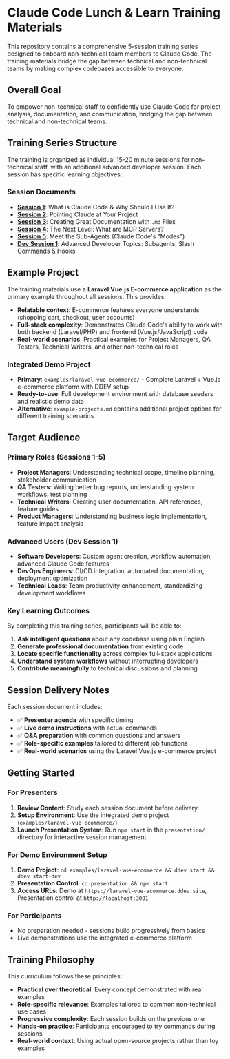 # Claude Code Lunch & Learn Training Materials

This repository contains a comprehensive 5-session training series designed to onboard non-technical team members to Claude Code. The training materials bridge the gap between technical and non-technical teams by making complex codebases accessible to everyone.

## Overall Goal
To empower non-technical staff to confidently use Claude Code for project analysis, documentation, and communication, bridging the gap between technical and non-technical teams.

## Training Series Structure

The training is organized as individual 15-20 minute sessions for non-technical staff, with an additional advanced developer session. Each session has specific learning objectives:

### Session Documents
- **[Session 1](sessions/session-1.md)**: What is Claude Code & Why Should I Use It?
- **[Session 2](sessions/session-2.md)**: Pointing Claude at Your Project
- **[Session 3](sessions/session-3.md)**: Creating Great Documentation with `.md` Files
- **[Session 4](sessions/session-4.md)**: The Next Level: What are MCP Servers?
- **[Session 5](sessions/session-5.md)**: Meet the Sub-Agents (Claude Code's "Modes")
- **[Dev Session 1](sessions/dev-session-1.md)**: Advanced Developer Topics: Subagents, Slash Commands & Hooks

## Example Project
The training materials use a **Laravel Vue.js E-commerce application** as the primary example throughout all sessions. This provides:

- **Relatable context**: E-commerce features everyone understands (shopping cart, checkout, user accounts)
- **Full-stack complexity**: Demonstrates Claude Code's ability to work with both backend (Laravel/PHP) and frontend (Vue.js/JavaScript) code
- **Real-world scenarios**: Practical examples for Project Managers, QA Testers, Technical Writers, and other non-technical roles

### Integrated Demo Project
- **Primary**: `examples/laravel-vue-ecommerce/` - Complete Laravel + Vue.js e-commerce platform with DDEV setup
- **Ready-to-use**: Full development environment with database seeders and realistic demo data
- **Alternative**: `example-projects.md` contains additional project options for different training scenarios

## Target Audience

### Primary Roles (Sessions 1-5)
- **Project Managers**: Understanding technical scope, timeline planning, stakeholder communication
- **QA Testers**: Writing better bug reports, understanding system workflows, test planning
- **Technical Writers**: Creating user documentation, API references, feature guides
- **Product Managers**: Understanding business logic implementation, feature impact analysis

### Advanced Users (Dev Session 1)
- **Software Developers**: Custom agent creation, workflow automation, advanced Claude Code features
- **DevOps Engineers**: CI/CD integration, automated documentation, deployment optimization
- **Technical Leads**: Team productivity enhancement, standardizing development workflows

### Key Learning Outcomes
By completing this training series, participants will be able to:

1. **Ask intelligent questions** about any codebase using plain English
2. **Generate professional documentation** from existing code  
3. **Locate specific functionality** across complex full-stack applications
4. **Understand system workflows** without interrupting developers
5. **Contribute meaningfully** to technical discussions and planning

## Session Delivery Notes

Each session document includes:
- ✅ **Presenter agenda** with specific timing
- ✅ **Live demo instructions** with actual commands
- ✅ **Q&A preparation** with common questions and answers  
- ✅ **Role-specific examples** tailored to different job functions
- ✅ **Real-world scenarios** using the Laravel Vue.js e-commerce project

## Getting Started

### For Presenters
1. **Review Content**: Study each session document before delivery
2. **Setup Environment**: Use the integrated demo project (`examples/laravel-vue-ecommerce/`)
3. **Launch Presentation System**: Run `npm start` in the `presentation/` directory for interactive session management

### For Demo Environment Setup
1. **Demo Project**: `cd examples/laravel-vue-ecommerce && ddev start && ddev start-dev`
2. **Presentation Control**: `cd presentation && npm start`
3. **Access URLs**: Demo at `https://laravel-vue-ecommerce.ddev.site`, Presentation control at `http://localhost:3001`

### For Participants
- No preparation needed - sessions build progressively from basics
- Live demonstrations use the integrated e-commerce platform

## Training Philosophy

This curriculum follows these principles:
- **Practical over theoretical**: Every concept demonstrated with real examples
- **Role-specific relevance**: Examples tailored to common non-technical use cases  
- **Progressive complexity**: Each session builds on the previous one
- **Hands-on practice**: Participants encouraged to try commands during sessions
- **Real-world context**: Using actual open-source projects rather than toy examples

